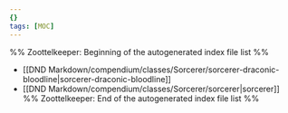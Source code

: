 ```yaml
---
{}
tags: [MOC]
---
```

%% Zoottelkeeper: Beginning of the autogenerated index file list  %%
-  [[DND Markdown/compendium/classes/Sorcerer/sorcerer-draconic-bloodline|sorcerer-draconic-bloodline]]
-  [[DND Markdown/compendium/classes/Sorcerer/sorcerer|sorcerer]]
%% Zoottelkeeper: End of the autogenerated index file list  %%
